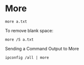 
# More 

```
more a.txt
```

To remove blank space:

```
more /S a.txt
```

Sending a Command Output to More

```cmd-session
ipconfig /all | more
```